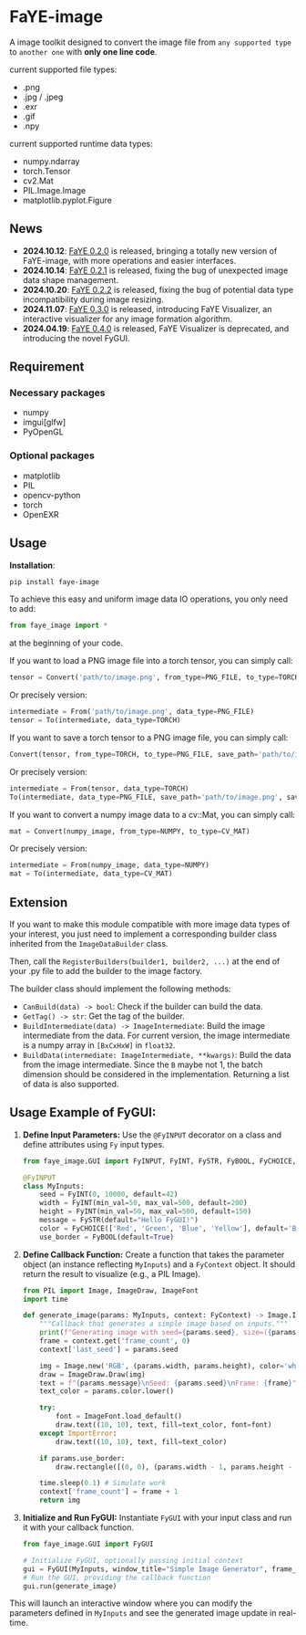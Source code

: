 # FaYE-image
A image toolkit designed to convert the image file from `any supported type` to `another one` with **only one line code**.

current supported file types:
- .png
- .jpg / .jpeg
- .exr
- .gif
- .npy

current supported runtime data types:
- numpy.ndarray
- torch.Tensor
- cv2.Mat
- PIL.Image.Image
- matplotlib.pyplot.Figure

## News
- **2024.10.12**: [FaYE 0.2.0](update_record/v0.2.0.md) is released, bringing a totally new version of FaYE-image, with more operations and easier interfaces.
- **2024.10.14**: [FaYE 0.2.1](update_record/v0.2.1.md) is released, fixing the bug of unexpected image data shape management.
- **2024.10.20**: [FaYE 0.2.2](update_record/v0.2.2.md) is released, fixing the bug of potential data type incompatibility during image resizing.
- **2024.11.07**: [FaYE 0.3.0](update_record/v0.3.0.md) is released, introducing FaYE Visualizer, an interactive visualizer for any image formation algorithm.
- **2024.04.19**: [FaYE 0.4.0](update_record/v0.4.0.md) is released, FaYE Visualizer is deprecated, and introducing the novel FyGUI.

## Requirement
### Necessary packages
- numpy
- imgui[glfw]
- PyOpenGL
### Optional packages
- matplotlib
- PIL
- opencv-python
- torch
- OpenEXR

## Usage
**Installation**:
```bash
pip install faye-image
```

To achieve this easy and uniform image data IO operations, you only need to add:
```python
from faye_image import *
```
at the beginning of your code.

If you want to load a PNG image file into a torch tensor, you can simply call:
```python
tensor = Convert('path/to/image.png', from_type=PNG_FILE, to_type=TORCH)
```
Or precisely version:
```python
intermediate = From('path/to/image.png', data_type=PNG_FILE)
tensor = To(intermediate, data_type=TORCH)
```

If you want to save a torch tensor to a PNG image file, you can simply call:
```python
Convert(tensor, from_type=TORCH, to_type=PNG_FILE, save_path='path/to/image.png', save_mode='RGB')
```
Or precisely version:
```python
intermediate = From(tensor, data_type=TORCH)
To(intermediate, data_type=PNG_FILE, save_path='path/to/image.png', save_mode='RGB')
```

If you want to convert a numpy image data to a cv::Mat, you can simply call:
```python
mat = Convert(numpy_image, from_type=NUMPY, to_type=CV_MAT)
```
Or precisely version:
```python
intermediate = From(numpy_image, data_type=NUMPY)
mat = To(intermediate, data_type=CV_MAT)
```

## Extension
If you want to make this module compatible with more image data types of your interest,
     you just need to implement a corresponding builder class inherited from the `ImageDataBuilder` class.

Then, call the `RegisterBuilders(builder1, builder2, ...)` at the end of your .py file to add the builder to the image factory.


The builder class should implement the following methods:
- `CanBuild(data) -> bool`: Check if the builder can build the data.
- `GetTag() -> str`: Get the tag of the builder.
- `BuildIntermediate(data) -> ImageIntermediate`: Build the image intermediate from the data.
    For current version, the image intermediate is a numpy array in `[BxCxHxW]` in `float32`.
- `BuildData(intermediate: ImageIntermediate, **kwargs)`: Build the data from the image intermediate.
    Since the `B` maybe not 1, the batch dimension should be considered in the implementation.
    Returning a list of data is also supported.

## Usage Example of FyGUI:

1.  **Define Input Parameters:**
    Use the `@FyINPUT` decorator on a class and define attributes using `Fy` input types.

    ```python
    from faye_image.GUI import FyINPUT, FyINT, FySTR, FyBOOL, FyCHOICE, FyContext

    @FyINPUT
    class MyInputs:
        seed = FyINT(0, 10000, default=42)
        width = FyINT(min_val=50, max_val=500, default=200)
        height = FyINT(min_val=50, max_val=500, default=150)
        message = FySTR(default="Hello FyGUI!")
        color = FyCHOICE(['Red', 'Green', 'Blue', 'Yellow'], default='Blue')
        use_border = FyBOOL(default=True)
    ```

2.  **Define Callback Function:**
    Create a function that takes the parameter object (an instance reflecting `MyInputs`) and a `FyContext` object. It should return the result to visualize (e.g., a PIL Image).

    ```python
    from PIL import Image, ImageDraw, ImageFont
    import time

    def generate_image(params: MyInputs, context: FyContext) -> Image.Image:
        """Callback that generates a simple image based on inputs."""
        print(f"Generating image with seed={params.seed}, size=({params.width}x{params.height})")
        frame = context.get('frame_count', 0)
        context['last_seed'] = params.seed

        img = Image.new('RGB', (params.width, params.height), color='white')
        draw = ImageDraw.Draw(img)
        text = f"{params.message}\nSeed: {params.seed}\nFrame: {frame}"
        text_color = params.color.lower()

        try:
            font = ImageFont.load_default()
            draw.text((10, 10), text, fill=text_color, font=font)
        except ImportError:
            draw.text((10, 10), text, fill=text_color)

        if params.use_border:
            draw.rectangle([(0, 0), (params.width - 1, params.height - 1)], outline=(0,0,0), width=2)

        time.sleep(0.1) # Simulate work
        context['frame_count'] = frame + 1
        return img
    ```

3.  **Initialize and Run FyGUI:**
    Instantiate `FyGUI` with your input class and run it with your callback function.

    ```python
    from faye_image.GUI import FyGUI

    # Initialize FyGUI, optionally passing initial context
    gui = FyGUI(MyInputs, window_title="Simple Image Generator", frame_count=0)
    # Run the GUI, providing the callback function
    gui.run(generate_image)
    ```

This will launch an interactive window where you can modify the parameters defined in `MyInputs` and see the generated image update in real-time.